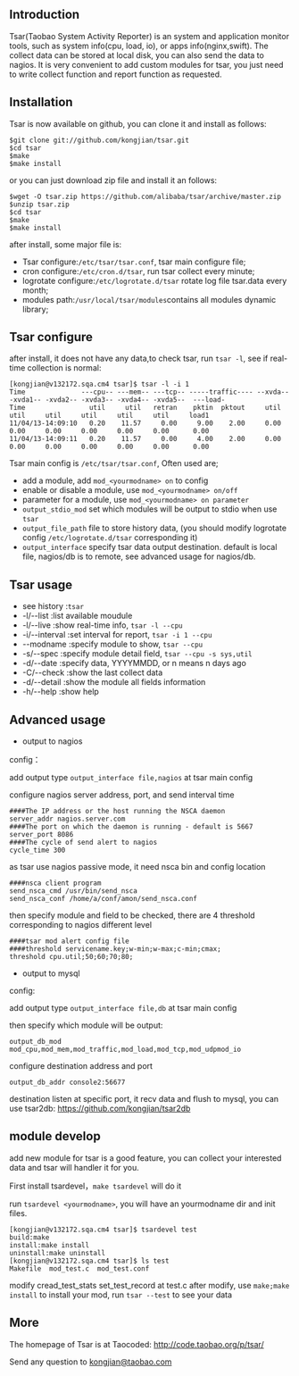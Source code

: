 Introduction
------------
Tsar(Taobao System Activity Reporter) is an system and application monitor tools, such as system info(cpu, load, io), or apps info(nginx,swift). The collect data can be stored at local disk, you can also send the data to nagios.
It is very convenient to add custom modules for tsar, you just need to write collect function and report function as requested.

Installation
-------------
Tsar is now available on github, you can clone it and install as follows:

    $git clone git://github.com/kongjian/tsar.git
    $cd tsar
    $make
    $make install
or you can just download zip file and install it an follows:

    $wget -O tsar.zip https://github.com/alibaba/tsar/archive/master.zip
    $unzip tsar.zip
    $cd tsar
    $make
    $make install

after install, some major file is:

* Tsar configure:`/etc/tsar/tsar.conf`, tsar main configure file;
* cron configure:`/etc/cron.d/tsar`, run tsar collect every minute;
* logrotate configure:`/etc/logrotate.d/tsar` rotate log file tsar.data every month;
* modules path:`/usr/local/tsar/modules`contains all modules dynamic library;

Tsar configure
-------------
after install, it does not have any data,to check tsar, run `tsar -l`, see if real-time collection is normal:

    [kongjian@v132172.sqa.cm4 tsar]$ tsar -l -i 1
    Time              ---cpu-- ---mem-- ---tcp-- -----traffic---- --xvda-- -xvda1-- -xvda2-- -xvda3-- -xvda4-- -xvda5--  ---load-
    Time                util     util   retran    pktin  pktout     util     util     util     util     util     util     load1
    11/04/13-14:09:10   0.20    11.57     0.00     9.00    2.00     0.00     0.00     0.00     0.00     0.00     0.00      0.00
    11/04/13-14:09:11   0.20    11.57     0.00     4.00    2.00     0.00     0.00     0.00     0.00     0.00     0.00      0.00

Tsar main config is `/etc/tsar/tsar.conf`, Often used are;
* add a module, add `mod_<yourmodname> on` to config
* enable or disable a module, use `mod_<yourmodname> on/off`
* parameter for a module, use `mod_<yourmodname> on parameter`
* `output_stdio_mod` set which modules will be output to stdio when use `tsar`
* `output_file_path` file to store history data, (you should modify logrotate config `/etc/logrotate.d/tsar` corresponding it)
* `output_interface` specify tsar data output destination. default is local file, nagios/db is to remote, see advanced usage for nagios/db.

Tsar usage
-------------
* see history :`tsar`
* -l/--list :list available moudule
* -l/--live :show real-time info, `tsar -l --cpu`
* -i/--interval :set interval for report, `tsar -i 1 --cpu`
* --modname :specify module to show, `tsar --cpu`
* -s/--spec :specify module detail field, `tsar --cpu -s sys,util`
* -d/--date :specify data, YYYYMMDD, or n means n days ago
* -C/--check :show the last collect data
* -d/--detail :show the module all fields information
* -h/--help :show help

Advanced usage
-------------
* output to nagios

config：

add output type `output_interface file,nagios` at tsar main config

configure nagios server address, port, and send interval time

    ####The IP address or the host running the NSCA daemon
    server_addr nagios.server.com
    ####The port on which the daemon is running - default is 5667
    server_port 8086
    ####The cycle of send alert to nagios
    cycle_time 300

as tsar use nagios passive mode, it need nsca bin and config location

    ####nsca client program
    send_nsca_cmd /usr/bin/send_nsca
    send_nsca_conf /home/a/conf/amon/send_nsca.conf

then specify module and field to be checked, there are 4 threshold corresponding to nagios different level

    ####tsar mod alert config file
    ####threshold servicename.key;w-min;w-max;c-min;cmax;
    threshold cpu.util;50;60;70;80;

* output to mysql

config:

add output type `output_interface file,db` at tsar main config

then specify which module will be output:

    output_db_mod mod_cpu,mod_mem,mod_traffic,mod_load,mod_tcp,mod_udpmod_io

configure destination address and port

    output_db_addr console2:56677

destination listen at specific port, it recv data and flush to mysql, you can use tsar2db: https://github.com/kongjian/tsar2db

module develop
-------------
add new module for tsar is a good feature, you can collect your interested data and tsar will handler it for you.

First install tsardevel，`make tsardevel` will do it

run `tsardevel <yourmodname>`, you will have an yourmodname dir and init files.

    [kongjian@v132172.sqa.cm4 tsar]$ tsardevel test
    build:make
    install:make install
    uninstall:make uninstall
    [kongjian@v132172.sqa.cm4 tsar]$ ls test
    Makefile  mod_test.c  mod_test.conf

modify cread_test_stats set_test_record at test.c
after modify, use `make;make install` to install your mod, run `tsar --test` to see your data

More
-------------
The homepage of Tsar is at Taocoded: http://code.taobao.org/p/tsar/

Send any question to kongjian@taobao.com
